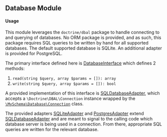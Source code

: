 ## Database Module

#### Usage
This module leverages the `doctrine/dbal` package to handle connecting to and querying of databases. No ORM package is provided, and as such, this package requires SQL queries to be written by hand for all supported databases. The default supported database is SQLite. An additional adapter is provided for PostgreSQL.

The primary interface defined here is [DatabaseInterface](/src/Database/DatabaseInterface.php) which defines 2 methods:
1. `read(string $query, array $params = []): array`
2. `write(string $query, array $params = []): bool`

A provided implementation of this interface is [SQLDatabaseAdapter](/src/Database/Adapter/SQLDatabaseAdapter.php), which accepts a `\Doctrine\DBAL\Connection` instance wrapped by the [`\MySchema\Database\Connection`](/src/Database/Connection.php) class.

The provided adapters [SQLiteAdapter](/src/Database/Adapter/SQLiteAdapter.php) and [PostgresAdapter](/src/Database/Adapter/PostgresAdapter.php) extend [SQLDatabaseAdapter](/src/Database/Adapter/SQLDatabaseAdapter.php) and are meant to signal to the calling code which database server is being used in a connection. From there, appropriate SQL queries are written for the relevant database. 
